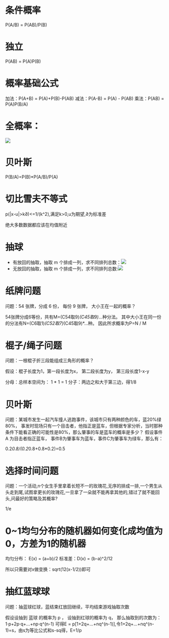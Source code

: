 # 条件概率
P(A/B) = P(AB)/P(B) 

# 独立
P(AB) = P(A)P(B)

# 概率基础公式

加法：P(A+B) = P(A)+P(B)-P(AB)
减法：P(A-B) = P(A) - P(AB)
乘法：P(AB) = P(A)P(B/A)

# 全概率：
![](https://tva1.sinaimg.cn/large/006y8mN6gy1g920h3l62yj305u00qweb.jpg)

# 贝叶斯
P(B/A)=P(B)*P(A/B)/P(A)

# 切比雪夫不等式
p(|x-u|>k∂)<=1/(k^2),满足k>0,u为期望,∂为标准差

绝大多数数据都应该在均值附近

# 抽球
- 有放回的抽取，抽取 m 个排成一列，求不同排列总数：![](https://tva1.sinaimg.cn/large/006y8mN6gy1g920jcfb42j300n00d0s5.jpg)
- 无放回的抽取，抽取 m 个排成一列，求不同排列总数:![](https://tva1.sinaimg.cn/large/006y8mN6gy1g920kqhlhbj301w015we9.jpg)

# 纸牌问题
问题：54 张牌，分成 6 份， 每份 9 张牌， 大小王在一起的概率？

54张牌分成6等份，共有M=(C54取9)*(C45取9)*...种分法。
其中大小王在同一份的分法有N=(C6取1)*(C52取7)*(C45取9)*...种。
因此所求概率为P=N / M

# 棍子/绳子问题
问题：一根棍子折三段能组成三角形的概率？

假设：棍子长度为1，第一段长度为x， 第二段长度为y， 第三段长度1-x-y 

分母：总样本空间为： 1 * 1 = 1
分子：两边之和大于第三边，得1/8

# 贝叶斯
问题：某城市发生一起汽车撞人逃跑事件，该城市只有两种颜色的车，蓝20%绿80%， 事发时现场只有一个目击者，他指正是蓝车，但根据专家分析，当时那种条件下能看正确的可能性是80%，那么肇事的车是蓝车的概率是多少？ 
假设事件 A 为目击者指正蓝车， 事件B为肇事车为蓝车，事件C为肇事车为绿车，那么有：

0.2*0.8/(0.2*0.8+0.8*0.2)=0.5

# 选择时间问题
问题：一个活动,n个女生手里拿着长短不一的玫瑰花,无序的排成一排,一个男生从头走到尾,试图拿更长的玫瑰花,一旦拿了一朵就不能再拿其他的,错过了就不能回头,问最好的策略及其概率?

1/e

# 0~1均匀分布的随机器如何变化成均值为0，方差为1的随机器

均匀分布：
E(x) = (a+b)/2
标准差：D(x) = (b-a)^2/12

所以只需要对x做变换：sqrt(12(x-1/2))即可

# 抽红蓝球球

问题：抽蓝球红球，蓝结束红放回继续，平均结束游戏抽取次数 

假设设抽到 蓝球 的概率为 p ， 设抽到红球的概率为 q， 那么抽取到的次数为：1·p+2p·q+...+np·q^(n-1)
可得E = p\[1+2q+...+nq^(n-1)],令1+2q+...+nq^(n-1)=s，由s为等比公式和s-sq得，E=1/p